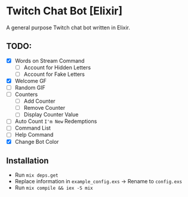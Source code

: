 # Twitch Chat Bot [Elixir]
A general purpose Twitch chat bot written in Elixir.

## TODO:
-   [X] Words on Stream Command
    - [ ] Account for Hidden Letters
    - [ ] Account for Fake Letters
-   [X] Welcome GF
-   [ ] Random GIF
-   [ ] Counters
    - [ ] Add Counter
    - [ ] Remove Counter
    - [ ] Display Counter Value
-   [ ] Auto Count `I'm New` Redemptions
-   [ ] Command List
-   [ ] Help Command
-   [X] Change Bot Color

## Installation
-   Run `mix deps.get`
-   Replace information in `example_config.exs` -> Rename to `config.exs`
-   Run `mix compile && iex -S mix`
